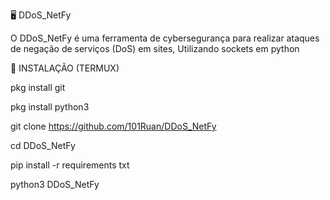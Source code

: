 🖥️ DDoS_NetFy

O DDoS_NetFy é uma ferramenta de cybersegurança para realizar ataques de negação de serviços (DoS) em sites, Utilizando sockets em python

🔽 INSTALAÇÃO (TERMUX)

pkg install git

pkg install python3

git clone https://github.com/101Ruan/DDoS_NetFy

cd DDoS_NetFy

pip install -r requirements txt

python3 DDoS_NetFy
